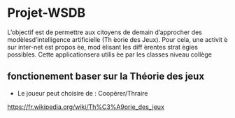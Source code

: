 # Projet-WSDB

L’objectif  est  de  permettre  aux  citoyens  de  demain  d’approcher  des  modèlesd’intelligence artificielle (Th ́eorie des Jeux).  Pour cela, une activit ́e sur inter-net est propos ́ee, mod ́elisant les diff ́erentes strat ́egies possibles.  Cette applicationsera utilis ́ee par les classes niveau collège

## fonctionement baser sur la Théorie des jeux

- Le joueur peut choisire de  :  Coopèrer/Thraire

https://fr.wikipedia.org/wiki/Th%C3%A9orie_des_jeux
